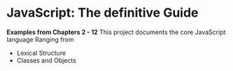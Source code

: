 # JavaScript: The definitive Guide
**Examples from Chapters 2 - 12** 
This project documents the core JavaScript language Ranging from 
- Lexical Structure 
- Classes and Objects
